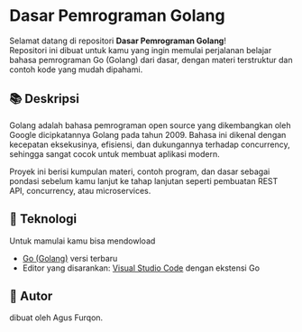 # Dasar Pemrograman Golang

Selamat datang di repositori **Dasar Pemrograman Golang**!  
Repositori ini dibuat untuk kamu yang ingin memulai perjalanan belajar bahasa pemrograman Go (Golang) dari dasar, dengan materi terstruktur dan contoh kode yang mudah dipahami.

## 📚 Deskripsi

Golang adalah bahasa pemrograman open source yang dikembangkan oleh Google dicipkatannya Golang pada tahun 2009. Bahasa ini dikenal dengan kecepatan eksekusinya, efisiensi, dan dukungannya terhadap concurrency, sehingga sangat cocok untuk membuat aplikasi modern.

Proyek ini berisi kumpulan materi, contoh program, dan dasar sebagai pondasi sebelum kamu lanjut ke tahap lanjutan seperti pembuatan REST API, concurrency, atau microservices.

## 🔧 Teknologi
Untuk mamulai kamu bisa mendowload
- [Go (Golang)](https://golang.org/) versi terbaru
- Editor yang disarankan: [Visual Studio Code](https://code.visualstudio.com/) dengan ekstensi Go

## 📁 Autor
dibuat oleh Agus Furqon.

